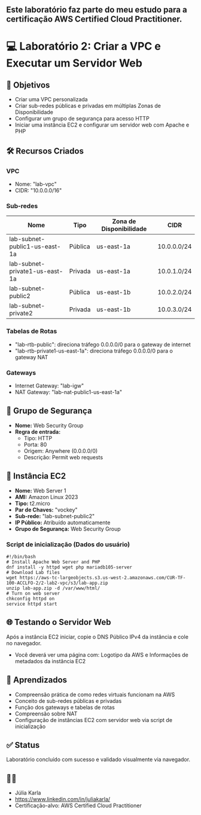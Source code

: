 ## Este laboratório faz parte do meu estudo para a certificação **AWS Certified Cloud Practitioner**.

# 💻 Laboratório 2: Criar a VPC e Executar um Servidor Web

## 🎯 Objetivos

- Criar uma VPC personalizada
- Criar sub-redes públicas e privadas em múltiplas Zonas de Disponibilidade
- Configurar um grupo de segurança para acesso HTTP
- Iniciar uma instância EC2 e configurar um servidor web com Apache e PHP

## 🛠️ Recursos Criados

### VPC
- Nome: "lab-vpc"
- CIDR: "10.0.0.0/16"

### Sub-redes
| Nome                         | Tipo      | Zona de Disponibilidade | CIDR         |
|------------------------------|-----------|--------------------------|--------------|
| lab-subnet-public1-us-east-1a  | Pública   | us-east-1a               | 10.0.0.0/24  |
| lab-subnet-private1-us-east-1a | Privada   | us-east-1a               | 10.0.1.0/24  |
| lab-subnet-public2             | Pública   | us-east-1b               | 10.0.2.0/24  |
| lab-subnet-private2            | Privada   | us-east-1b               | 10.0.3.0/24  |

### Tabelas de Rotas
- "lab-rtb-public": direciona tráfego 0.0.0.0/0 para o gateway de internet
- "lab-rtb-private1-us-east-1a": direciona tráfego 0.0.0.0/0 para o gateway NAT

### Gateways
- Internet Gateway: "lab-igw"
- NAT Gateway: "lab-nat-public1-us-east-1a"

## 🔐 Grupo de Segurança

- **Nome:** Web Security Group  
- **Regra de entrada:**  
  - Tipo: HTTP  
  - Porta: 80  
  - Origem: Anywhere (0.0.0.0/0)  
  - Descrição: Permit web requests

## 🚀 Instância EC2

- **Nome:** Web Server 1
- **AMI:** Amazon Linux 2023
- **Tipo:** t2.micro
- **Par de Chaves:** "vockey"
- **Sub-rede:** "lab-subnet-public2"
- **IP Público:** Atribuído automaticamente
- **Grupo de Segurança:** Web Security Group

### Script de inicialização (Dados do usuário)

```
#!/bin/bash
# Install Apache Web Server and PHP
dnf install -y httpd wget php mariadb105-server
# Download Lab files
wget https://aws-tc-largeobjects.s3.us-west-2.amazonaws.com/CUR-TF-100-ACCLFO-2/2-lab2-vpc/s3/lab-app.zip
unzip lab-app.zip -d /var/www/html/
# Turn on web server
chkconfig httpd on
service httpd start
```

## 🌐 Testando o Servidor Web
Após a instância EC2 iniciar, copie o DNS Público IPv4 da instância e cole no navegador.

- Você deverá ver uma página com: Logotipo da AWS e Informações de metadados da instância EC2

## 🧠 Aprendizados
- Compreensão prática de como redes virtuais funcionam na AWS
- Conceito de sub-redes públicas e privadas
- Função dos gateways e tabelas de rotas
- Compreensão sobre NAT
- Configuração de instâncias EC2 com servidor web via script de inicialização

## ✅ Status
Laboratório concluído com sucesso e validado visualmente via navegador.

## 🧑‍💻 

- Júlia Karla 
- https://www.linkedin.com/in/juliakarla/
- Certificação-alvo: AWS Certified Cloud Practitioner
